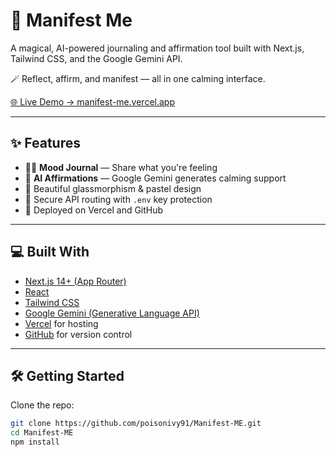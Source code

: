 # 🌟 Manifest Me

A magical, AI-powered journaling and affirmation tool built with Next.js, Tailwind CSS, and the Google Gemini API.

🪄 Reflect, affirm, and manifest — all in one calming interface.

[🌐 Live Demo → manifest-me.vercel.app](https://manifest-me-five.vercel.app/)

---

## ✨ Features

- 🧘‍♀️ **Mood Journal** — Share what you're feeling
- 🤖 **AI Affirmations** — Google Gemini generates calming support
- 💫 Beautiful glassmorphism & pastel design
- 🔐 Secure API routing with `.env` key protection
- 🚀 Deployed on Vercel and GitHub

---

## 💻 Built With

- [Next.js 14+ (App Router)](https://nextjs.org/)
- [React](https://reactjs.org/)
- [Tailwind CSS](https://tailwindcss.com/)
- [Google Gemini (Generative Language API)](https://makersuite.google.com/)
- [Vercel](https://vercel.com/) for hosting
- [GitHub](https://github.com/poisonivy91/Manifest-ME) for version control

---

## 🛠️ Getting Started

Clone the repo:

```bash
git clone https://github.com/poisonivy91/Manifest-ME.git
cd Manifest-ME
npm install
